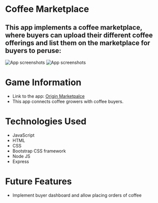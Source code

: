 # Coffee Marketplace

## This app implements a coffee marketplace, where buyers can upload their different coffee offerings and list them on the marketplace for buyers to peruse:

![App screenshots]([https://github.com/edumana/origin-marketplace/blob/main/images/coffees-available.png](https://github.com/edumana/origin-marketplace/blob/main/images/coffees-available.png) "marketplace Screenshot")
![App screenshots]([[[https://github.com/edumana/TETRIS/blob/main/SH.png](https://github.com/edumana/origin-marketplace/blob/main/images/coffees-available.png](https://github.com/edumana/origin-marketplace/blob/main/images/dashboard.png)](https://github.com/edumana/origin-marketplace/blob/main/images/dashboard.png)) "marketplace Screenshot")

# Game Information
- Link to the app: <a href="https://young-violet-8977.fly.dev///" target="_blank">Origin Marketpalce</a>
- This app connects coffee growers with coffee buyers.
  
# Technologies Used
- JavaScript
- HTML
- CSS
- Bootstrap CSS framework
- Node JS
- Express

# Future Features
- Implement buyer dashboard and allow placing orders of coffee


